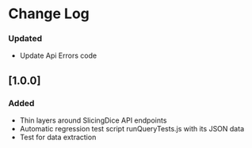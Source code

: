 # Change Log

### Updated
- Update Api Errors code


## [1.0.0]
### Added
- Thin layers around SlicingDice API endpoints
- Automatic regression test script runQueryTests.js with its JSON data
- Test for data extraction
